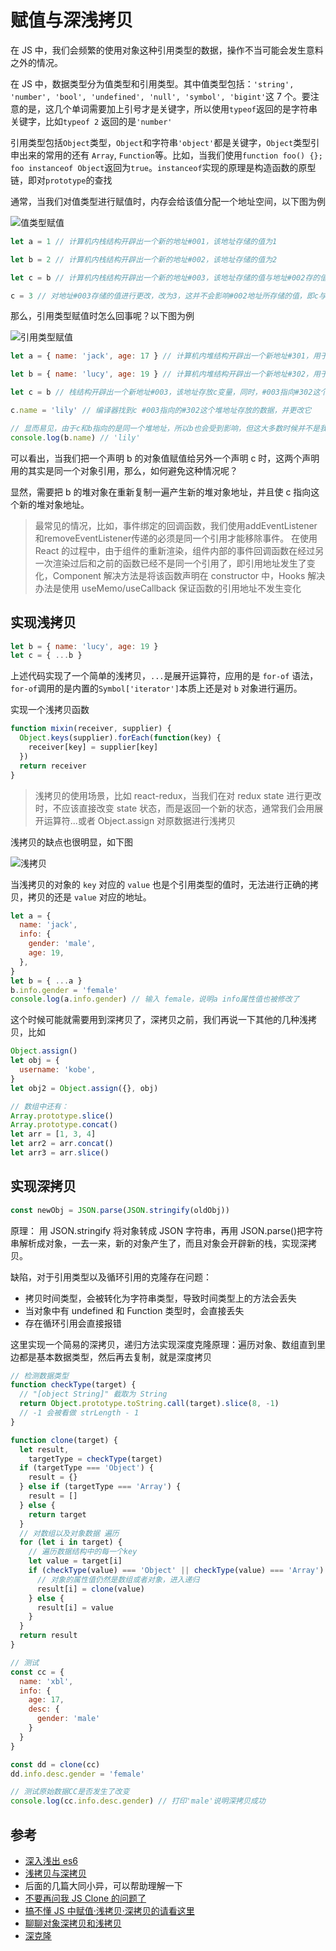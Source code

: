 # 赋值与深浅拷贝

在 JS 中，我们会频繁的使用对象这种引用类型的数据，操作不当可能会发生意料之外的情况。

在 JS 中，数据类型分为值类型和引用类型。其中值类型包括：`'string', 'number', 'bool', 'undefined', 'null', 'symbol', 'bigint'`这 7 个。要注意的是，这几个单词需要加上引号才是关键字，所以使用`typeof`返回的是字符串关键字，比如`typeof 2` 返回的是`'number'`

引用类型包括`Object`类型，`Object`和字符串`'object'`都是关键字，`Object`类型引申出来的常用的还有 `Array`, `Function`等。比如，当我们使用`function foo() {}; foo instanceof Object`返回为`true`。`instanceof`实现的原理是构造函数的原型链，即对`prototype`的查找

通常，当我们对值类型进行赋值时，内存会给该值分配一个地址空间，以下图为例

![值类型赋值](./images/copy/copy1.png)

```js
let a = 1 // 计算机内栈结构开辟出一个新的地址#001，该地址存储的值为1

let b = 2 // 计算机内栈结构开辟出一个新的地址#002，该地址存储的值为2

let c = b // 计算机内栈结构开辟出一个新的地址#003，该地址存储的值与地址#002存的值一样，都是2

c = 3 // 对地址#003存储的值进行更改，改为3，这并不会影响#002地址所存储的值，即c与b值得变化互相不会影响
```

那么，引用类型赋值时怎么回事呢？以下图为例

![引用类型赋值](./images/copy/copy2.png)

```js
let a = { name: 'jack', age: 17 } // 计算机内堆结构开辟出一个新地址#301，用于存放 {name: 'jack', age: 17}。紧接着，栈结构开辟出一个新地址#001，该地址存放a变量，同时，#001指向#301这个堆地址

let b = { name: 'lucy', age: 19 } // 计算机内堆结构开辟出一个新地址#302，用于存放 {name: 'lucy', age: 19}。紧接着，栈结构开辟出一个新地址#002，该地址存放b变量，同时，#002指向#302这个堆地址

let c = b // 栈结构开辟出一个新地址#003，该地址存放c变量，同时，#003指向#302这个堆地址，也就是说#002与#003指向的是同一个堆地址

c.name = 'lily' // 编译器找到c #003指向的#302这个堆地址存放的数据，并更改它

// 显而易见，由于c和b指向的是同一个堆地址，所以b也会受到影响，但这大多数时候并不是我们想要的结果
console.log(b.name) // 'lily'
```

可以看出，当我们把一个声明 b 的对象值赋值给另外一个声明 c 时，这两个声明用的其实是同一个对象引用，那么，如何避免这种情况呢？

显然，需要把 b 的堆对象在重新复制一遍产生新的堆对象地址，并且使 c 指向这个新的堆对象地址。

> 最常见的情况，比如，事件绑定的回调函数，我们使用addEventListener和removeEventListener传递的必须是同一个引用才能移除事件。
> 在使用 React 的过程中，由于组件的重新渲染，组件内部的事件回调函数在经过另一次渲染过后和之前的函数已经不是同一个引用了，即引用地址发生了变化，Component 解决方法是将该函数声明在 constructor 中，Hooks 解决办法是使用 useMemo/useCallback 保证函数的引用地址不发生变化

## 实现浅拷贝

```js
let b = { name: 'lucy', age: 19 }
let c = { ...b }
```

上述代码实现了一个简单的浅拷贝，`...`是展开运算符，应用的是 `for-of` 语法，`for-of`调用的是内置的`Symbol['iterator']`本质上还是对 `b` 对象进行遍历。

实现一个浅拷贝函数

```js
function mixin(receiver, supplier) {
  Object.keys(supplier).forEach(function(key) {
    receiver[key] = supplier[key]
  })
  return receiver
}
```

> 浅拷贝的使用场景，比如 react-redux，当我们在对 redux state 进行更改时，不应该直接改变 state 状态，而是返回一个新的状态，通常我们会用展开运算符...或者 Object.assign 对原数据进行浅拷贝

浅拷贝的缺点也很明显，如下图

![浅拷贝](./images/copy/copy3.png)

当浅拷贝的对象的 `key` 对应的 `value` 也是个引用类型的值时，无法进行正确的拷贝，拷贝的还是 `value` 对应的地址。

```js
let a = {
  name: 'jack',
  info: {
    gender: 'male',
    age: 19,
  },
}
let b = { ...a }
b.info.gender = 'female'
console.log(a.info.gender) // 输入 female，说明a info属性值也被修改了
```

这个时候可能就需要用到深拷贝了，深拷贝之前，我们再说一下其他的几种浅拷贝，比如

```js
Object.assign()
let obj = {
  username: 'kobe',
}
let obj2 = Object.assign({}, obj)

// 数组中还有：
Array.prototype.slice()
Array.prototype.concat()
let arr = [1, 3, 4]
let arr2 = arr.concat()
let arr3 = arr.slice()
```

## 实现深拷贝

```js
const newObj = JSON.parse(JSON.stringify(oldObj))
```

原理： 用 JSON.stringify 将对象转成 JSON 字符串，再用 JSON.parse()把字符串解析成对象，一去一来，新的对象产生了，而且对象会开辟新的栈，实现深拷贝。

缺陷，对于引用类型以及循环引用的克隆存在问题：

- 拷贝时间类型，会被转化为字符串类型，导致时间类型上的方法会丢失
- 当对象中有 undefined 和 Function 类型时，会直接丢失
- 存在循环引用会直接报错

这里实现一个简易的深拷贝，递归方法实现深度克隆原理：遍历对象、数组直到里边都是基本数据类型，然后再去复制，就是深度拷贝

```js
// 检测数据类型
function checkType(target) {
  // "[object String]" 截取为 String
  return Object.prototype.toString.call(target).slice(8, -1)
  // -1 会被看做 strLength - 1
}

function clone(target) {
  let result,
    targetType = checkType(target)
  if (targetType === 'Object') {
    result = {}
  } else if (targetType === 'Array') {
    result = []
  } else {
    return target
  }
  // 对数组以及对象数据 遍历
  for (let i in target) {
    // 遍历数据结构中的每一个key
    let value = target[i]
    if (checkType(value) === 'Object' || checkType(value) === 'Array') {
      // 对象的属性值仍然是数组或者对象，进入递归
      result[i] = clone(value)
    } else {
      result[i] = value
    }
  }
  return result
}

// 测试
const cc = {
  name: 'xbl',
  info: {
    age: 17,
    desc: {
      gender: 'male'
    }
  }
}

const dd = clone(cc)
dd.info.desc.gender = 'female'

// 测试原始数据CC是否发生了改变
console.log(cc.info.desc.gender) // 打印'male'说明深拷贝成功
```

## 参考

- [深入浅出 es6]()
- [浅拷贝与深拷贝](https://juejin.im/post/5b5dcf8351882519790c9a2e)
- 后面的几篇大同小异，可以帮助理解一下
- [不要再问我 JS Clone 的问题了](https://juejin.im/post/5d5a8be3f265da03b638ad28)
- [搞不懂 JS 中赋值·浅拷贝·深拷贝的请看这里](https://juejin.im/post/5d235d1ef265da1b855c7b5d)
- [聊聊对象深拷贝和浅拷贝](https://juejin.im/post/5c26dd8fe51d4570c053e08b)
- [深克隆](https://www.cxymsg.com/guide/jsWritten.html#深克隆（deepclone）)
